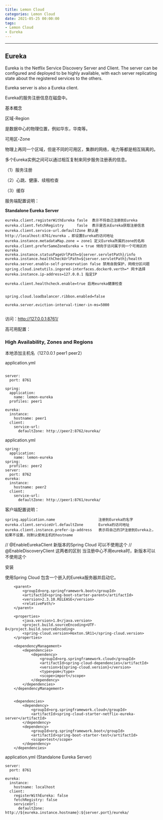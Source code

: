 ```yaml
---
title: Lemon Cloud
categories: Lemon Cloud
date: 2021-05-25 00:00:00
tags:
- Lemon Cloud
- Eureka
---
```


<!-- toc -->
----------



## Eureka

Eureka is the Netflix Service Discovery Server and Client. The server can be configured and deployed to be highly available, with each server replicating state about the registered services to the others.



 Eureka server is also a Eureka client.

 

Eureka的服务注册信息在磁盘中。







基本概念



区域-Region

是数据中心的物理位置，例如华东，华南等。



可用区-Zone

物理上再同一个区域，但是不同的可用区，集群的网络，电力等都是相互隔离的。



多个Eureka实例之间可以通过相互复制来同步服务注册表的信息。



（1）服务注册

（2）心跳、健康、续租检查

（3）缓存



服务端配置说明：

**Standalone Eureka Server**

```
eureka.client.registerWithEureka fasle  表示不将自己注册到Eureka
eureka.client.fetchRegistry      fasle  表示是否从Eureka获取注册信息
eureka.client.service-url.defaultZone 默认是http://localhost:8761/eureka ，即设置Eureka的访问地址
eureka.instance.metadataMap.zone = zone1 定义Eureka所属的zone的名称
eureka.client.preferSameZoneEureka = true 倾向于访问属于同一个可用区的eureka
eureka.instance.statusPageUrlPath=${server.servletPath}/info
eureka.instance.healthCheckUrlPath=${server.servletPath}/health
eureka.server.enable-self-preservation false 禁用自我保护，网络分区问题
spring.cloud.inetutils.ingored-interfaces.docker0.verth=* 网卡选择
eureka.instance.ip-address=127.0.0.1 指定IP

eureka.client.healthcheck.enable=true 启用eureka健康检查


spring.cloud.loadbalancer.ribbon.enabled=false

eureka.server.eviction-interval-timer-in-ms=5000


```

访问：http://127.0.0.1:8761/



高可用配置：

### High Availability, Zones and Regions



本地添加主机名（127.0.0.1 peer1 peer2）

application.yml

```

server:
  port: 8761

spring:
  application:
    name: lemon-eureka
  profiles: peer1  

eureka:
  instance:
    hostname: peer1
  client:
    service-url:
      defaultZone: http://peer2:8762/eureka/

```

application.yml

```
spring:
  application:
    name: lemon-eureka
spring:
  profiles: peer2
server:
  port: 8762  
eureka:
  instance:
    hostname: peer2
  client:
    service-url:
      defaultZone: http://peer1:8761/eureka/
```









客户端配置说明：

```
spring.application.name                    注册到Eureka的名字
eureka.client.serviceUrl.defaultZone       Eureka的访问地址
eureka.client.instance.prefer-ip-address   表示将自己的IP注册到Eureka上，如果不设置，则默认使用主机的hostname
```

// @EnableEurekaClient 新版本的Spring Cloud 可以不使用这个
// @EnableDiscoveryClient 这两者的区别 当注册中心不用eureka时，新版本可以不使用这个



安装

使用Spring Cloud 包含一个嵌入的Eureka服务器并启动它。

```
    <parent>
        <groupId>org.springframework.boot</groupId>
        <artifactId>spring-boot-starter-parent</artifactId>
        <version>2.3.10.RELEASE</version>
        <relativePath/>
    </parent>
    
    <properties>
        <java.version>1.8</java.version>
        <project.build.sourceEncoding>UTF-8</project.build.sourceEncoding>
        <spring-cloud.version>Hoxton.SR11</spring-cloud.version>
    </properties>

    <dependencyManagement>
        <dependencies>
            <dependency>
                <groupId>org.springframework.cloud</groupId>
                <artifactId>spring-cloud-dependencies</artifactId>
                <version>${spring-cloud.version}</version>
                <type>pom</type>
                <scope>import</scope>
            </dependency>
        </dependencies>
    </dependencyManagement>
    
    
    <dependencies>
        <dependency>
            <groupId>org.springframework.cloud</groupId>
            <artifactId>spring-cloud-starter-netflix-eureka-server</artifactId>
        </dependency>
        <dependency>
            <groupId>org.springframework.boot</groupId>
            <artifactId>spring-boot-starter-test</artifactId>
            <scope>test</scope>
        </dependency>
    </dependencies>
```

application.yml (Standalone Eureka Server)

```
server:
  port: 8761

eureka:
  instance:
    hostname: localhost
  client:
    registerWithEureka: false
    fetchRegistry: false
    serviceUrl:
      defaultZone: http://${eureka.instance.hostname}:${server.port}/eureka/
```

